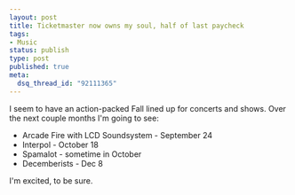 ```yaml
--- 
layout: post
title: Ticketmaster now owns my soul, half of last paycheck
tags: 
- Music
status: publish
type: post
published: true
meta: 
  dsq_thread_id: "92111365"
---
```

I seem to have an action-packed Fall lined up for concerts and shows. Over the next couple months I'm going to see:
  <ul>
  	<li>Arcade Fire with LCD Soundsystem - September 24</li>
  	<li>Interpol - October 18</li>
  	<li>Spamalot - sometime in October</li>
  	<li>Decemberists - Dec 8</li>
  </ul>
  I'm excited, to be sure.
